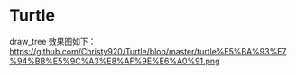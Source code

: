 # Turtle
draw_tree
效果图如下：
https://github.com/Christy920/Turtle/blob/master/turtle%E5%BA%93%E7%94%BB%E5%9C%A3%E8%AF%9E%E6%A0%91.png
